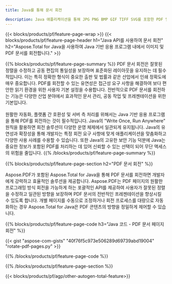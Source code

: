 ```yaml
---
title: Java를 통해 문서 회전 

description: Java 애플리케이션을 통해 JPG PNG BMP GIF TIFF SVG를 포함한 PDF 및 이미지 파일을 회전합니다.
---
```


{{< blocks/products/pf/feature-page-wrap >}}
{{< blocks/products/pf/feature-page-header h1="Java API를 사용하여 문서 회전" h2="Aspose.Total for Java을 사용하여 Java 기반 응용 프로그램 내에서 이미지 및 PDF 문서를 회전합니다." >}}

{{% blocks/products/pf/feature-page-summary %}}
PDF 문서 회전은 잘못된 정렬을 수정하고 공동 편집의 통일성을 보장하며 표준화된 레이아웃을 유지하는 데 필수적입니다. 이는 특히 정확한 형식이 중요한 출판 및 법률과 같은 산업에서 인쇄 정확도에 매우 중요합니다. PDF를 회전할 수 있는 유연성은 접근성 요구 사항을 해결하여 보다 편안한 읽기 환경을 위한 사용자 기본 설정을 수용합니다. 전반적으로 PDF 문서를 회전하는 기능은 다양한 산업 분야에서 효과적인 문서 관리, 공동 작업 및 프레젠테이션을 위한 기본입니다. <br /><br />
원활한 자동화, 플랫폼 간 호환성 및 서버 측 처리를 위해서는 Java 기반 응용 프로그램을 통해 PDF를 회전하는 것이 필수적입니다. Java의 "Write Once, Run Anywhere" 원칙을 활용하면 회전 솔루션이 다양한 운영 체제에서 일관되게 유지됩니다. Java의 유연성과 확장성을 통해 개발자는 특정 회전 요구 사항에 맞게 애플리케이션을 맞춤화하고 다양한 사용 사례를 수용할 수 있습니다. 또한 Java의 고유한 보안 기능 덕분에 Java는 중요한 정보가 포함된 PDF를 처리하는 데 있어 신뢰할 수 있는 선택이 되어 무단 액세스의 위험을 줄입니다. 
{{% /blocks/products/pf/feature-page-summary  %}}


{{% blocks/products/pf/feature-page-section  h2="PDF 문서 회전" %}}

Aspose.PDF가 포함된 Aspose.Total for Java을 통해 PDF 문서를 회전하면 개발자에게 강력하고 효율적인 솔루션을 제공합니다. Aspose.PDF는 PDF 페이지의 원활한 프로그래밍 방식 회전을 가능하게 하는 포괄적인 API를 제공하여 사용자가 잘못된 정렬을 수정하고 일관된 방향을 보장하며 PDF 문서의 전반적인 프레젠테이션을 향상시킬 수 있도록 합니다. 개별 페이지를 수동으로 조정하거나 회전 프로세스를 대량으로 자동화하는 경우 Aspose.Total for Java은 PDF 콘텐츠의 방향을 정밀하게 제어할 수 있습니다.

{{% blocks/products/pf/feature-page-code h3="Java 코드 - PDF 문서 페이지 회전" %}}

{{< gist "aspose-com-gists" "40f76f5c973e506289d69739abd19004" "rotate-pdf-pages.py" >}}

{{% /blocks/products/pf/feature-page-code  %}}

{{% /blocks/products/pf/feature-page-section %}}

{{< blocks/products/pf/agp/other-autogen-total-feature>}}